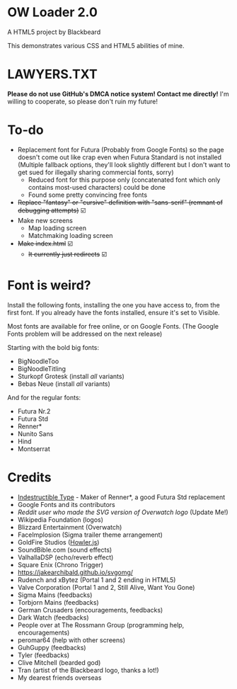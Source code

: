 # OW Loader 2.0
A HTML5 project by Blackbeard

This demonstrates various CSS and HTML5 abilities of mine.

# LAWYERS.TXT
**Please do not use GitHub's DMCA notice system! Contact me directly!** I'm willing to cooperate, so please don't ruin my future!

# To-do
- Replacement font for Futura (Probably from Google Fonts) so the page doesn't come out like crap even when Futura Standard is not installed (Multiple fallback options, they'll look slightly different but I don't want to get sued for illegally sharing commercial fonts, sorry)
  - Reduced font for this purpose only (concatenated font which only contains most-used characters) could be done
  - Found some pretty convincing free fonts
- ~~Replace "fantasy" or "cursive" definition with "sans-serif" (remnant of debugging attempts)~~ :ballot_box_with_check:
- Make new screens
  - Map loading screen
  - Matchmaking loading screen
- ~~Make index.html~~ :ballot_box_with_check:
  - ~~It currently just redirects~~ :ballot_box_with_check:

# Font is weird?
Install the following fonts, installing the one you have access to, from the first font. If you already have the fonts installed, ensure it's set to Visible.

Most fonts are available for free online, or on Google Fonts. (The Google Fonts problem will be addressed on the next release)

Starting with the bold big fonts:
- BigNoodleToo
- BigNoodleTitling
- Sturkopf Grotesk (install *all* variants)
- Bebas Neue (install *all* variants)

And for the regular fonts:

- Futura Nr.2
- Futura Std
- Renner*
- Nunito Sans
- Hind
- Montserrat

# Credits
- [Indestructible Type](https://indestructible-type.github.io/Home.html) - Maker of Renner*, a good Futura Std replacement
- Google Fonts and its contributors
- *Reddit user who made the SVG version of Overwatch logo* (Update Me!)
- Wikipedia Foundation (logos)
- Blizzard Entertainment (Overwatch)
- FaceImplosion (Sigma trailer theme arrangement)
- GoldFire Studios ([Howler.js](https://howlerjs.com/))
- SoundBible.com (sound effects)
- ValhallaDSP (echo/reverb effect)
- Square Enix (Chrono Trigger)
- https://jakearchibald.github.io/svgomg/
- Rudench and xBytez (Portal 1 and 2 ending in HTML5)
- Valve Corporation (Portal 1 and 2, Still Alive, Want You Gone)
- Sigma Mains (feedbacks)
- Torbjorn Mains (feedbacks)
- German Crusaders (encouragements, feedbacks)
- Dark Watch (feedbacks)
- People over at The Rossmann Group (programming help, encouragements)
- peromar64 (help with other screens)
- GuhGuppy (feedbacks)
- Tyler (feedbacks)
- Clive Mitchell (bearded god)
- Tran (artist of the Blackbeard logo, thanks a lot!)
- My dearest friends overseas
